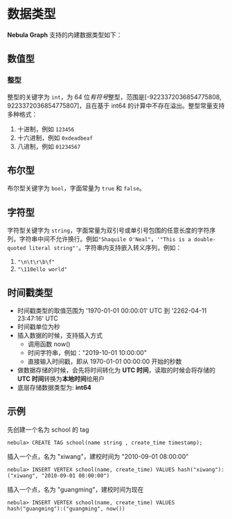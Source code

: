 # 数据类型

**Nebula Graph** 支持的内建数据类型如下：

## 数值型

### 整型

整型的关键字为 `int`，为 64 位*有符号*整型，范围是[-9223372036854775808, 9223372036854775807]，且在基于 int64 的计算中不存在溢出。整型常量支持多种格式：

  1. 十进制，例如 `123456`
  1. 十六进制，例如 `0xdeadbeaf`
  1. 八进制，例如 `01234567`

<!-- ### 浮点型

单精度浮点数的关键字为 `float`，且 `float` 仅对 Schema 定义及存储字节数有意义，浮点型字面常量在语法解析以及运算过程中，均被当做双精度浮点数看待。

### 双浮点型

双精度浮点数的关键字为 `double`，且没有上限和下限。 -->

## 布尔型

布尔型关键字为 `bool`，字面常量为 `true` 和 `false`。

## 字符型

字符型关键字为 `string`，字面常量为双引号或单引号包围的任意长度的字符序列，字符串中间不允许换行。例如`"Shaquile O'Neal"`，`'"This is a double-quoted literal string"'`。字符串内支持嵌入转义序列，例如：

  1. `"\n\t\r\b\f"`
  1. `"\110ello world"`

## 时间戳类型

- 时间戳类型的取值范围为 '1970-01-01 00:00:01' UTC  到  '2262-04-11 23:47:16' UTC
- 时间戳单位为秒
- 插入数据的时候，支持插入方式
  - 调用函数 now()
  - 时间字符串，例如："2019-10-01 10:00:00"
  - 直接输入时间戳，即从 1970-01-01 00:00:00 开始的秒数
- 做数据存储的时候，会先将时间转化为 **UTC 时间**，读取的时候会将存储的 **UTC 时间**转换为**本地时间**给用户
- 底层存储数据类型为: **int64**

## 示例

先创建一个名为 school 的 tag

```ngql
nebula> CREATE TAG school(name string , create_time timestamp);
```

插入一个点，名为 "xiwang"，建校时间为 "2010-09-01 08:00:00"

```ngql
nebula> INSERT VERTEX school(name, create_time) VALUES hash("xiwang"):("xiwang", "2010-09-01 08:00:00")
```

插入一个点，名为 "guangming"，建校时间为现在

```ngql
nebula> INSERT VERTEX school(name, create_time) VALUES hash("guangming"):("guangming", now())
```
